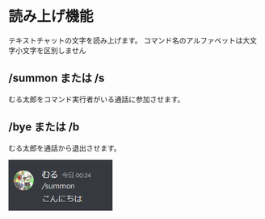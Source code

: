# 読み上げ機能
テキストチャットの文字を読み上げます。
コマンド名のアルファベットは大文字小文字を区別しません

## /summon または /s
むる太郎をコマンド実行者がいる通話に参加させます。

## /bye または /b
むる太郎を通話から退出させます。

![buki](./images/summon.png)